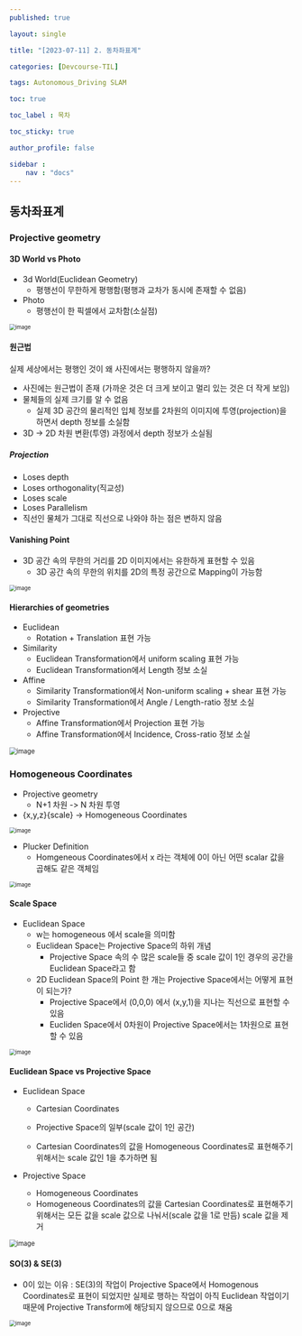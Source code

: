 ```yaml
---
published: true

layout: single

title: "[2023-07-11] 2. 동차좌표계"

categories: [Devcourse-TIL]

tags: Autonomous_Driving SLAM

toc: true

toc_label : 목차

toc_sticky: true

author_profile: false

sidebar :
    nav : "docs"
---
```


## 동차좌표계



### Projective geometry



#### 3D World vs Photo

- 3d World(Euclidean Geometry)
  - 평행선이 무한하게 평행함(평행과 교차가 동시에 존재할 수 없음)
- Photo
  - 평행선이 한 픽셀에서 교차함(소실점)

<img src="https://github.com/shpark98/Projects/assets/116723552/adc42520-afaa-4773-b7a8-014c85c72abe" alt="image" style="zoom: 67%;" />



#### 원근법

실제 세상에서는 평행인 것이 왜 사진에서는 평행하지 않을까?

- 사진에는 원근법이 존재 (가까운 것은 더 크게 보이고 멀리 있는 것은 더 작게 보임)
- 물체들의 실제 크기를 알 수 없음
  - 실제 3D 공간의 물리적인 입체 정보를 2차원의 이미지에 투영(projection)을 하면서 depth 정보를 소실함
- 3D -> 2D 차원 변환(투영) 과정에서 depth 정보가 소실됨



##### Projection

- Loses depth
- Loses orthogonality(직교성)
- Loses scale
- Loses Parallelism
- 직선인 물체가 그대로 직선으로 나와야 하는 점은 변하지 않음



#### Vanishing Point

- 3D 공간 속의 무한의 거리를 2D 이미지에서는 유한하게 표현할 수 있음
  - 3D 공간 속의 무한의 위치를 2D의 특정 공간으로 Mapping이 가능함

<img src="https://github.com/shpark98/Projects/assets/116723552/f30f2ae2-c87c-4002-af0e-f328a85913ea" alt="image" style="zoom:67%;" />



#### Hierarchies of geometries

- Euclidean
  - Rotation + Translation 표현 가능
- Similarity
  - Euclidean Transformation에서 uniform scaling 표현 가능
  - Euclidean Transformation에서 Length 정보 소실
- Affine
  - Similarity Transformation에서 Non-uniform scaling + shear 표현 가능
  - Similarity Transformation에서 Angle / Length-ratio 정보 소실
- Projective
  - Affine Transformation에서 Projection 표현 가능
  - Affine Transformation에서 Incidence, Cross-ratio 정보 소실

<img src="https://github.com/shpark98/Projects/assets/116723552/a95dd2e8-35b8-4c54-9f5b-0a8ee12c51ea" alt="image" style="zoom:80%;" />



### Homogeneous Coordinates

- Projective geometry
  - N+1 차원 -> N 차원 투영
- {x,y,z}{scale} -> Homogeneous Coordinates

<img src="https://github.com/shpark98/Projects/assets/116723552/4db9c17f-8df3-4ad7-b7d9-5d9319566f78" alt="image" style="zoom:67%;" />



- Plucker Definition
  - Homgeneous Coordinates에서 x 라는 객체에 0이 아닌 어떤 scalar 값을 곱해도 같은 객체임

<img src="https://github.com/shpark98/Projects/assets/116723552/e0a69a1b-4f0d-4325-bd6d-e2fa2c60bc8f" alt="image" style="zoom:67%;" />



#### Scale Space

- Euclidean Space
  - w는 homogeneous 에서 scale을 의미함
  - Euclidean Space는 Projective Space의 하위 개념
    - Projective Space 속의 수 많은 scale들 중 scale 값이 1인 경우의 공간을 Euclidean Space라고 함
  - 2D Euclidean Space의 Point 한 개는 Projective Space에서는 어떻게 표현이 되는가?
    - Projective Space에서 (0,0,0) 에서 (x,y,1)을 지나는 직선으로 표현할 수 있음
    - Eucliden Space에서 0차원이 Projective Space에서는 1차원으로 표현할 수 있음

<img src="https://github.com/shpark98/Projects/assets/116723552/cd85adf8-9db0-4837-93d1-96af72bf784c" alt="image" style="zoom: 67%;" />



#### Euclidean Space vs Projective Space

- Euclidean Space

  - Cartesian Coordinates
  - Projective Space의 일부(scale 값이 1인 공간)

  - Cartesian Coordinates의 값을 Homogeneous Coordinates로 표현해주기 위해서는 scale 값인 1을 추가하면 됨



- Projective Space
  - Homogeneous Coordinates
  - Homogeneous Coordinates의 값을 Cartesian Coordinates로 표현해주기 위해서는 모든 값을 scale 값으로 나눠서(scale 값을 1로 만듬) scale 값을 제거

<img src="https://github.com/shpark98/Projects/assets/116723552/4bd3758d-7114-430a-82d2-9fb1427a2099" alt="image" style="zoom: 80%;" />

#### SO(3) & SE(3)

- 0이 있는 이유 : SE(3)의 작업이 Projective Space에서 Homogenous Coordinates로 표현이 되었지만 실제로 행하는 작업이 아직 Euclidean 작업이기 때문에 Projective Transform에 해당되지 않으므로 0으로 채움

<img src="https://github.com/shpark98/Projects/assets/116723552/a84d2bc4-5de7-45a5-b681-5f20a3817d40" alt="image" style="zoom:67%;" />
